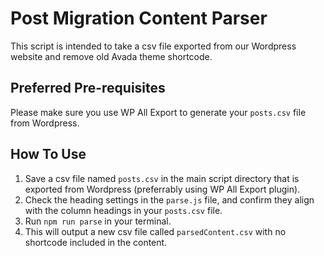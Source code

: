 # Post Migration Content Parser

This script is intended to take a csv file exported from our Wordpress website and remove old Avada theme shortcode.

## Preferred Pre-requisites

Please make sure you use WP All Export to generate your `posts.csv` file from Wordpress.

## How To Use

1. Save a csv file named `posts.csv` in the main script directory that is exported from Wordpress (preferrably using WP All Export plugin).
2. Check the heading settings in the `parse.js` file, and confirm they align with the column headings in your `posts.csv` file.
3. Run `npm run parse` in your terminal.
4. This will output a new csv file called `parsedContent.csv` with no shortcode included in the content.